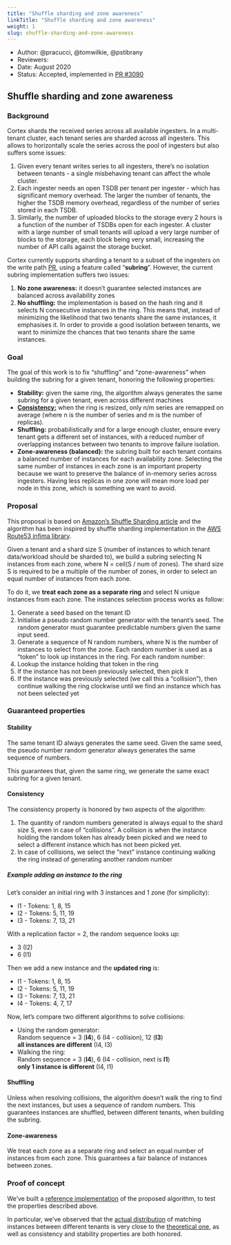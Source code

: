 ```yaml
---
title: "Shuffle sharding and zone awareness"
linkTitle: "Shuffle sharding and zone awareness"
weight: 1
slug: shuffle-sharding-and-zone-awareness
---
```


- Author: @pracucci, @tomwilkie, @pstibrany
- Reviewers:
- Date: August 2020
- Status: Accepted, implemented in [PR #3090](https://github.com/cortexproject/cortex/pull/3090)

## Shuffle sharding and zone awareness


### Background

Cortex shards the received series across all available ingesters. In a multi-tenant cluster, each tenant series are sharded across all ingesters. This allows to horizontally scale the series across the pool of ingesters but also suffers some issues:

1. Given every tenant writes series to all ingesters, there’s no isolation between tenants - a single misbehaving tenant can affect the whole cluster.
2. Each ingester needs an open TSDB per tenant per ingester - which has significant memory overhead. The larger the number of tenants, the higher the TSDB memory overhead, regardless of the number of series stored in each TSDB.
3. Similarly, the number of uploaded blocks to the storage every 2 hours is a function of the number of TSDBs open for each ingester. A cluster with a large number of small tenants will upload a very large number of blocks to the storage, each block being very small, increasing the number of API calls against the storage bucket.

Cortex currently supports sharding a tenant to a subset of the ingesters on the write path [PR](https://github.com/cortexproject/cortex/pull/1947), using a feature called “**subring**”. However, the current subring implementation suffers two issues:

1. **No zone awareness:** it doesn’t guarantee selected instances are balanced across availability zones
2. **No shuffling:** the implementation is based on the hash ring and it selects N consecutive instances in the ring. This means that, instead of minimizing the likelihood that two tenants share the same instances, it emphasises it. In order to provide a good isolation between tenants, we want to minimize the chances that two tenants share the same instances.

### Goal

The goal of this work is to fix “shuffling” and “zone-awareness” when building the subring for a given tenant, honoring the following properties:

- **Stability:** given the same ring, the algorithm always generates the same subring for a given tenant, even across different machines
- [**Consistency:**](https://en.wikipedia.org/wiki/Consistent_hashing) when the ring is resized, only n/m series are remapped on average (where n is the number of series and m is the number of replicas).
- **Shuffling:** probabilistically and for a large enough cluster, ensure every tenant gets a different set of instances, with a reduced number of overlapping instances between two tenants to improve failure isolation.
- **Zone-awareness (balanced):** the subring built for each tenant contains a balanced number of instances for each availability zone. Selecting the same number of instances in each zone is an important property because we want to preserve the balance of in-memory series across ingesters. Having less replicas in one zone will mean more load per node in this zone, which is something we want to avoid.

### Proposal

This proposal is based on [Amazon’s Shuffle Sharding article](https://aws.amazon.com/builders-library/workload-isolation-using-shuffle-sharding/) and the algorithm has been inspired by shuffle sharding implementation in the [AWS Route53 infima library](https://github.com/awslabs/route53-infima/blob/master/src/main/java/com/amazonaws/services/route53/infima/SimpleSignatureShuffleSharder.java).

Given a tenant and a shard size S (number of instances to which tenant data/workload should be sharded to), we build a subring selecting N instances from each zone, where N = ceil(S / num of zones). The shard size S is required to be a multiple of the number of zones, in order to select an equal number of instances from each zone.

To do it, we **treat each zone as a separate ring** and select N unique instances from each zone. The instances selection process works as follow:

1. Generate a seed based on the tenant ID
2. Initialise a pseudo random number generator with the tenant’s seed. The random generator must guarantee predictable numbers given the same input seed.
3. Generate a sequence of N random numbers, where N is the number of instances to select from the zone. Each random number is used as a “token” to look up instances in the ring. For each random number:
  1. Lookup the instance holding that token in the ring
  2. If the instance has not been previously selected, then pick it
  3. If the instance was previously selected (we call this a “collision”), then continue walking the ring clockwise until we find an instance which has not been selected yet

### Guaranteed properties

#### Stability

The same tenant ID always generates the same seed. Given the same seed, the pseudo number random generator always generates the same sequence of numbers.

This guarantees that, given the same ring, we generate the same exact subring for a given tenant.

#### Consistency

The consistency property is honored by two aspects of the algorithm:

1. The quantity of random numbers generated is always equal to the shard size S, even in case of “collisions”. A collision is when the instance holding the random token has already been picked and we need to select a different instance which has not been picked yet.
2. In case of collisions, we select the “next” instance continuing walking the ring instead of generating another random number

##### Example adding an instance to the ring

Let’s consider an initial ring with 3 instances and 1 zone (for simplicity):

- I1 - Tokens: 1,  8, 15
- I2 - Tokens: 5, 11, 19
- I3 - Tokens: 7, 13, 21

With a replication factor = 2, the random sequence looks up:

- 3 (I2)
- 6 (I1)

Then we add a new instance and the **updated ring** is:

- I1 - Tokens: 1,  8, 15
- I2 - Tokens: 5, 11, 19
- I3 - Tokens: 7, 13, 21
- I4 - Tokens: 4,  7, 17

Now, let’s compare two different algorithms to solve collisions:

- Using the random generator:<br />
Random sequence = 3 (**I4**), 6 (I4 - collision), 12 (**I3**)<br />
**all instances are different** (I4, I3)
- Walking the ring:<br />
Random sequence = 3 (**I4**), 6 (I4 - collision, next is **I1**)<br />
**only 1 instance is different** (I4, I1)

#### Shuffling

Unless when resolving collisions, the algorithm doesn’t walk the ring to find the next instances, but uses a sequence of random numbers. This guarantees instances are shuffled, between different tenants, when building the subring.

#### Zone-awareness

We treat each zone as a separate ring and select an equal number of instances from each zone. This guarantees a fair balance of instances between zones.

### Proof of concept

We’ve built a [reference implementation](https://github.com/cortexproject/cortex/pull/3090) of the proposed algorithm, to test the properties described above.

In particular, we’ve observed that the [actual distribution](https://github.com/cortexproject/cortex/pull/3090/files#diff-121ffce90aa9932f6b87ffd138e0f36aR281) of matching instances between different tenants is very close to the [theoretical one](https://docs.google.com/spreadsheets/d/1FXbiWTXi6bdERtamH-IfmpgFq1fNL4GP_KX_yJvbRi4/edit), as well as consistency and stability properties are both honored.

